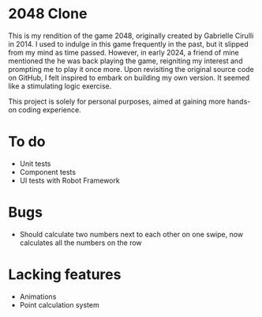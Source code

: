 # 2048 Clone

This is my rendition of the game 2048, originally created by Gabrielle Cirulli in 2014. I used to indulge in this game frequently in the past, but it slipped from my mind as time passed. However, in early 2024, a friend of mine mentioned the he was back playing the game, reigniting my interest and prompting me to play it once more. Upon revisiting the original source code on GitHub, I felt inspired to embark on building my own version. It seemed like a stimulating logic exercise.

This project is solely for personal purposes, aimed at gaining more hands-on coding experience.

# To do

- Unit tests
- Component tests
- UI tests with Robot Framework

# Bugs

- Should calculate two numbers next to each other on one swipe, now calculates all the numbers on the row

# Lacking features

- Animations
- Point calculation system